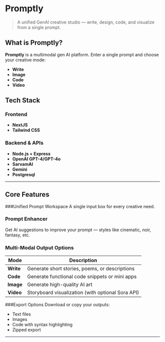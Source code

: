 # **Promptly**

> A unified GenAI creative studio — write, design, code, and visualize from a single prompt.



## **What is Promptly?**

**Promptly** is a multimodal gen AI platform. Enter a single prompt and choose your creative mode:

-  **Write**
-  **Image**
-  **Code**
-  **Video**


## **Tech Stack**

### Frontend
- **NextJS** 
- **Tailwind CSS**


### Backend & APIs
- **Node.js + Express**
- **OpenAI GPT-4/GPT-4o**
- **SarvamAI**
- **Gemini**
- **Postgresql** 

---

## **Core Features**

###Unified Prompt Workspace
A single input box for every creative need.  

### Prompt Enhancer
Get AI suggestions to improve your prompt — styles like cinematic, noir, fantasy, etc.

###  Multi-Modal Output Options
| Mode | Description |
|------|-------------|
|  **Write** | Generate short stories, poems, or descriptions |
|  **Code** | Generate functional code snippets or mini apps |
|  **Image** | Generate high-quality AI art |
|  **Video** | Storyboard visualization (with optional Sora API) |

###Export Options
Download or copy your outputs:
- Text files
- Images
- Code with syntax highlighting
- Zipped export

---
